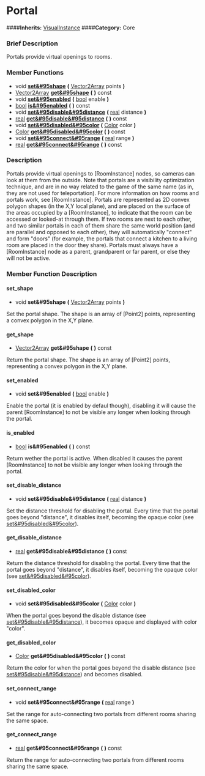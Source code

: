 #  Portal  
####**Inherits:** [VisualInstance](class_visualinstance)
####**Category:** Core

###  Brief Description  
Portals provide virtual openings to rooms.

###  Member Functions 
  * void  **[set&#95shape](#set_shape)**  **(** [Vector2Array](class_vector2array) points  **)**
  * [Vector2Array](class_vector2array)  **[get&#95shape](#get_shape)**  **(** **)** const
  * void  **[set&#95enabled](#set_enabled)**  **(** [bool](class_bool) enable  **)**
  * [bool](class_bool)  **[is&#95enabled](#is_enabled)**  **(** **)** const
  * void  **[set&#95disable&#95distance](#set_disable_distance)**  **(** [real](class_real) distance  **)**
  * [real](class_real)  **[get&#95disable&#95distance](#get_disable_distance)**  **(** **)** const
  * void  **[set&#95disabled&#95color](#set_disabled_color)**  **(** [Color](class_color) color  **)**
  * [Color](class_color)  **[get&#95disabled&#95color](#get_disabled_color)**  **(** **)** const
  * void  **[set&#95connect&#95range](#set_connect_range)**  **(** [real](class_real) range  **)**
  * [real](class_real)  **[get&#95connect&#95range](#get_connect_range)**  **(** **)** const

###  Description  
Portals provide virtual openings to [RoomInstance] nodes, so cameras can look at them from the outside. Note that portals are a visibility optimization technique, and are in no way related to the game of the same name (as in, they are not used for teleportation). For more information on how rooms and portals work, see [RoomInstance]. Portals are represented as 2D convex polygon shapes (in the X,Y local plane), and are placed on the surface of the areas occupied by a [RoomInstance], to indicate that the room can be accessed or looked-at through them. If two rooms are next to each other, and two similar portals in each of them share the same world position (and are parallel and opposed to each other), they will automatically "connect" and form "doors" (for example, the portals that connect a kitchen to a living room are placed in the door they share). Portals must always have a [RoomInstance] node as a parent, grandparent or far parent, or else they will not be
	active.

###  Member Function Description  

#### <a name="set_shape">set_shape</a>
  * void  **set&#95shape**  **(** [Vector2Array](class_vector2array) points  **)**

Set the portal shape. The shape is an array of [Point2]  points, representing a convex polygon in the X,Y plane.

#### <a name="get_shape">get_shape</a>
  * [Vector2Array](class_vector2array)  **get&#95shape**  **(** **)** const

Return the portal shape. The shape is an array of [Point2]  points, representing a convex polygon in the X,Y plane.

#### <a name="set_enabled">set_enabled</a>
  * void  **set&#95enabled**  **(** [bool](class_bool) enable  **)**

Enable the portal (it is enabled by defaul though), disabling it will cause the parent [RoomInstance] to not be visible any longer when looking through the portal.

#### <a name="is_enabled">is_enabled</a>
  * [bool](class_bool)  **is&#95enabled**  **(** **)** const

Return wether the portal is active. When disabled it causes the parent [RoomInstance] to not be visible any longer when looking through the portal.

#### <a name="set_disable_distance">set_disable_distance</a>
  * void  **set&#95disable&#95distance**  **(** [real](class_real) distance  **)**

Set the distance threshold for disabling the portal. Every time that the portal goes beyond "distance", it disables itself, becoming the opaque color (see [set&#95disabled&#95color](#set_disabled_color)).

#### <a name="get_disable_distance">get_disable_distance</a>
  * [real](class_real)  **get&#95disable&#95distance**  **(** **)** const

Return the distance threshold for disabling the portal. Every time that the portal goes beyond "distance", it disables itself, becoming the opaque color (see [set&#95disabled&#95color](#set_disabled_color)).

#### <a name="set_disabled_color">set_disabled_color</a>
  * void  **set&#95disabled&#95color**  **(** [Color](class_color) color  **)**

When the portal goes beyond the disable distance (see [set&#95disable&#95distance](#set_disable_distance)), it becomes opaque and displayed with color "color".

#### <a name="get_disabled_color">get_disabled_color</a>
  * [Color](class_color)  **get&#95disabled&#95color**  **(** **)** const

Return the color for when the portal goes beyond the disable distance (see [set&#95disable&#95distance](#set_disable_distance)) and becomes disabled.

#### <a name="set_connect_range">set_connect_range</a>
  * void  **set&#95connect&#95range**  **(** [real](class_real) range  **)**

Set the range for auto-connecting two portals from different rooms sharing the same space.

#### <a name="get_connect_range">get_connect_range</a>
  * [real](class_real)  **get&#95connect&#95range**  **(** **)** const

Return the range for auto-connecting two portals from different rooms sharing the same space.
